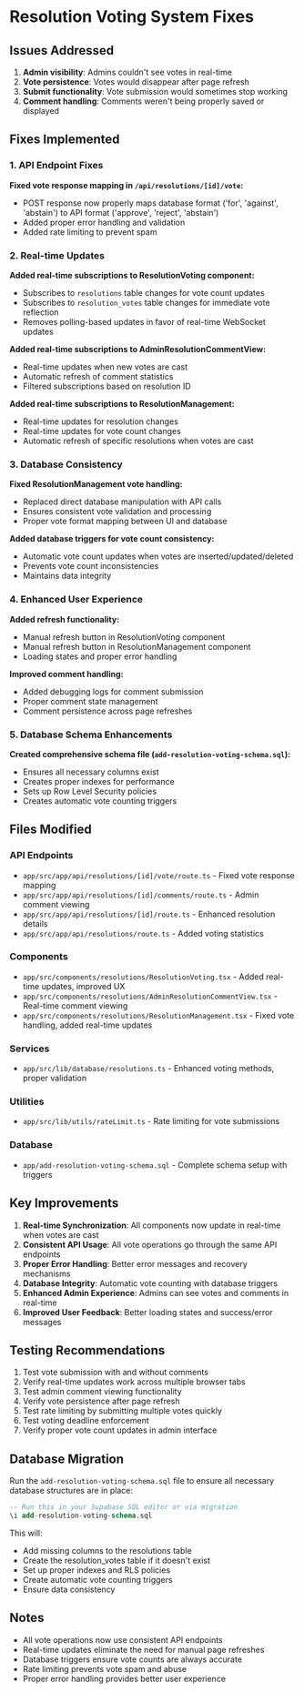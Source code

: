 # Resolution Voting System Fixes

## Issues Addressed

1. **Admin visibility**: Admins couldn't see votes in real-time
2. **Vote persistence**: Votes would disappear after page refresh
3. **Submit functionality**: Vote submission would sometimes stop working
4. **Comment handling**: Comments weren't being properly saved or displayed

## Fixes Implemented

### 1. API Endpoint Fixes

**Fixed vote response mapping in `/api/resolutions/[id]/vote`:**
- POST response now properly maps database format ('for', 'against', 'abstain') to API format ('approve', 'reject', 'abstain')
- Added proper error handling and validation
- Added rate limiting to prevent spam

### 2. Real-time Updates

**Added real-time subscriptions to ResolutionVoting component:**
- Subscribes to `resolutions` table changes for vote count updates
- Subscribes to `resolution_votes` table changes for immediate vote reflection
- Removes polling-based updates in favor of real-time WebSocket updates

**Added real-time subscriptions to AdminResolutionCommentView:**
- Real-time updates when new votes are cast
- Automatic refresh of comment statistics
- Filtered subscriptions based on resolution ID

**Added real-time subscriptions to ResolutionManagement:**
- Real-time updates for resolution changes
- Real-time updates for vote count changes
- Automatic refresh of specific resolutions when votes are cast

### 3. Database Consistency

**Fixed ResolutionManagement vote handling:**
- Replaced direct database manipulation with API calls
- Ensures consistent vote validation and processing
- Proper vote format mapping between UI and database

**Added database triggers for vote count consistency:**
- Automatic vote count updates when votes are inserted/updated/deleted
- Prevents vote count inconsistencies
- Maintains data integrity

### 4. Enhanced User Experience

**Added refresh functionality:**
- Manual refresh button in ResolutionVoting component
- Manual refresh button in ResolutionManagement component
- Loading states and proper error handling

**Improved comment handling:**
- Added debugging logs for comment submission
- Proper comment state management
- Comment persistence across page refreshes

### 5. Database Schema Enhancements

**Created comprehensive schema file (`add-resolution-voting-schema.sql`):**
- Ensures all necessary columns exist
- Creates proper indexes for performance
- Sets up Row Level Security policies
- Creates automatic vote counting triggers

## Files Modified

### API Endpoints
- `app/src/app/api/resolutions/[id]/vote/route.ts` - Fixed vote response mapping
- `app/src/app/api/resolutions/[id]/comments/route.ts` - Admin comment viewing
- `app/src/app/api/resolutions/[id]/route.ts` - Enhanced resolution details
- `app/src/app/api/resolutions/route.ts` - Added voting statistics

### Components
- `app/src/components/resolutions/ResolutionVoting.tsx` - Added real-time updates, improved UX
- `app/src/components/resolutions/AdminResolutionCommentView.tsx` - Real-time comment viewing
- `app/src/components/resolutions/ResolutionManagement.tsx` - Fixed vote handling, added real-time updates

### Services
- `app/src/lib/database/resolutions.ts` - Enhanced voting methods, proper validation

### Utilities
- `app/src/lib/utils/rateLimit.ts` - Rate limiting for vote submissions

### Database
- `app/add-resolution-voting-schema.sql` - Complete schema setup with triggers

## Key Improvements

1. **Real-time Synchronization**: All components now update in real-time when votes are cast
2. **Consistent API Usage**: All vote operations go through the same API endpoints
3. **Proper Error Handling**: Better error messages and recovery mechanisms
4. **Database Integrity**: Automatic vote counting with database triggers
5. **Enhanced Admin Experience**: Admins can see votes and comments in real-time
6. **Improved User Feedback**: Better loading states and success/error messages

## Testing Recommendations

1. Test vote submission with and without comments
2. Verify real-time updates work across multiple browser tabs
3. Test admin comment viewing functionality
4. Verify vote persistence after page refresh
5. Test rate limiting by submitting multiple votes quickly
6. Test voting deadline enforcement
7. Verify proper vote count updates in admin interface

## Database Migration

Run the `add-resolution-voting-schema.sql` file to ensure all necessary database structures are in place:

```sql
-- Run this in your Supabase SQL editor or via migration
\i add-resolution-voting-schema.sql
```

This will:
- Add missing columns to the resolutions table
- Create the resolution_votes table if it doesn't exist
- Set up proper indexes and RLS policies
- Create automatic vote counting triggers
- Ensure data consistency

## Notes

- All vote operations now use consistent API endpoints
- Real-time updates eliminate the need for manual page refreshes
- Database triggers ensure vote counts are always accurate
- Rate limiting prevents vote spam and abuse
- Proper error handling provides better user experience